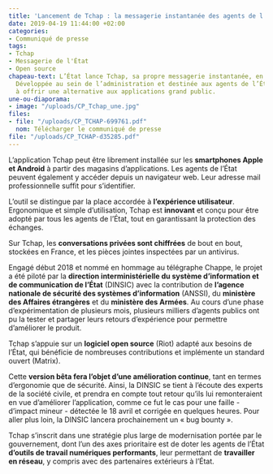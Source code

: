 ```yaml
---
title: 'Lancement de Tchap : la messagerie instantanée des agents de l’État'
date: 2019-04-19 11:44:00 +02:00
categories:
- Communiqué de presse
tags:
- Tchap
- Messagerie de l'État
- Open source
chapeau-text: L’État lance Tchap, sa propre messagerie instantanée, en version bêta.
  Développée au sein de l’administration et destinée aux agents de l’État elle vise
  à offrir une alternative aux applications grand public.
une-ou-diaporama:
- image: "/uploads/CP_Tchap_une.jpg"
files:
- file: "/uploads/CP_TCHAP-699761.pdf"
  nom: Télécharger le communiqué de presse
file: "/uploads/CP_TCHAP-d35285.pdf"
---
```


L’application Tchap peut être librement installée sur les **smartphones Apple et Android** à partir des magasins d’applications. Les agents de l’État peuvent également y accéder depuis un navigateur web. Leur adresse mail professionnelle suffit pour s’identifier. 

L’outil se distingue par la place accordée à **l’expérience utilisateur**. Ergonomique et simple d’utilisation, Tchap est **innovant** et conçu pour être adopté par tous les agents de l’État, tout en garantissant la protection des échanges. 
 
Sur Tchap, les **conversations privées sont chiffrées** de bout en bout, stockées en France, et les pièces jointes inspectées par un antivirus. 

Engagé début 2018 et nommé en hommage au télégraphe Chappe, le projet a été piloté par la **direction interministérielle du système d’information et de communication de l’État** (DINSIC) avec la contribution de **l’agence nationale de sécurité des systèmes d’information** (ANSSI), du **ministère des Affaires étrangères** et du **ministère des Armées**. Au cours d’une phase d’expérimentation de plusieurs mois, plusieurs milliers d’agents publics ont pu la tester et partager leurs retours d’expérience pour permettre d’améliorer le produit. 

Tchap s’appuie sur un **logiciel open source** (Riot) adapté aux besoins de l’État, qui bénéficie de nombreuses contributions et implémente un standard ouvert (Matrix). 

Cette **version bêta fera l’objet d’une amélioration continue**, tant en termes d’ergonomie que de sécurité. Ainsi, la DINSIC se tient à l’écoute des experts de la société civile, et prendra en compte tout retour qu’ils lui remonteraient en vue d’améliorer l’application, comme ce fut le cas pour une faille - d’impact mineur - détectée le 18 avril et corrigée en quelques heures. Pour aller plus loin, la DINSIC lancera prochainement un « bug bounty ». 

Tchap s’inscrit dans une stratégie plus large de modernisation portée par le gouvernement, dont l’un des axes prioritaire est de doter les agents de l’État **d’outils de travail numériques performants**, leur permettant de **travailler en réseau**, y compris avec des partenaires extérieurs à l’État.
